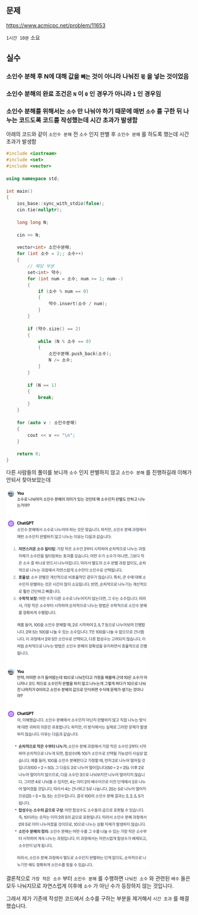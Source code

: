 ## 문제

https://www.acmicpc.net/problem/11653

`1시간 10분` 소요

## 실수

### 소인수 분해 후 N에 대해 값을 `빼는` 것이 아니라 나눠진 `몫` 을 넣는 것이었음

### 소인수 분해의 완료 조건은 `N` 이 `0` 인 경우가 아니라 `1` 인 경우임

### 소인수 분해를 위해서는 `소수` 만 나눠야 하기 때문에 매번 `소수` 를 구한 뒤 나누는 코드도록 코드를 작성했는데 시간 초과가 발생함

아래의 코드와 같이 `소인수 분해` 전 `소수` 인지 판별 후 `소인수 분해` 를 하도록 했는데 시간 초과가 발생함

```cpp
#include <iostream>
#include <set>
#include <vector>

using namespace std;

int main()
{
    ios_base::sync_with_stdio(false);
    cin.tie(nullptr);

    long long N;

    cin >> N;

    vector<int> 소인수분해;
    for (int 소수 = 2;; 소수++)
    {
        // 해당 부분
        set<int> 약수;
        for (int num = 소수; num >= 1; num--)
        {
            if (소수 % num == 0)
            {
                약수.insert(소수 / num);
            }
        }

        if (약수.size() == 2)
        {
            while (N % 소수 == 0)
            {
                소인수분해.push_back(소수);
                N /= 소수;
            }
        }

        if (N == 1)
        {
            break;
        }
    }

    for (auto v : 소인수분해)
    {
        cout << v << "\n";
    }

    return 0;
}
```

다른 사람들의 풀이를 보니까 `소수` 인지 판별하지 않고 `소인수 분해` 를 진행하길래 이해가 안되서 찾아보았는데

![chat-gpt-answer](assets/chat-gpt-answer.png)

결론적으로 `가장 작은 소수` 부터 `소인수 분해` 를 수행하면 `나눠진 소수` 와 관련된 `배수` 들은 모두 나눠지므로 자연스럽게 이후에 `소수` 가 아닌 수가 등장하지 않는 것입니다.

그래서 제가 기존에 작성한 코드에서 소수를 구하는 부분을 제거해서 `시간 초과` 를 해결했습니다.
